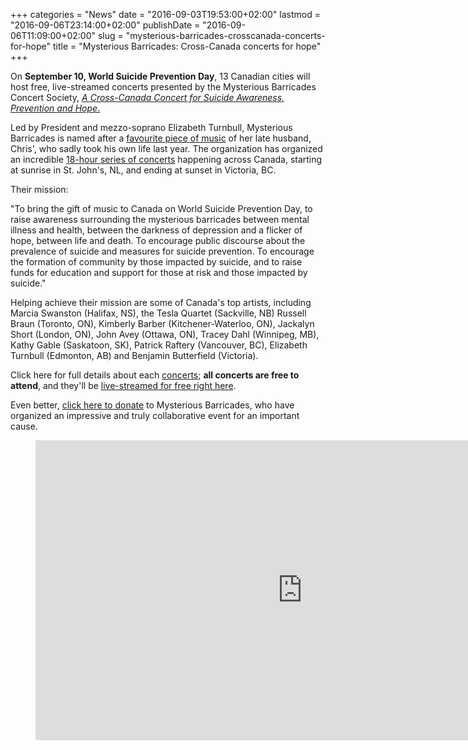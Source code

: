 +++
categories = "News"
date = "2016-09-03T19:53:00+02:00"
lastmod = "2016-09-06T23:14:00+02:00"
publishDate = "2016-09-06T11:09:00+02:00"
slug = "mysterious-barricades-crosscanada-concerts-for-hope"
title = "Mysterious Barricades: Cross-Canada concerts for hope"
+++

On **September 10, World Suicide Prevention Day**, 13 Canadian cities will host free, live-streamed concerts presented by the Mysterious Barricades Concert Society, [*A Cross-Canada Concert for Suicide Awareness, Prevention and Hope*.](http://www.mysteriousbarricades.org/)

Led by President and mezzo-soprano Elizabeth Turnbull, Mysterious Barricades is named after a [favourite piece of music](https://www.youtube.com/watch?v=mI5CXRrvdUM) of her late husband, Chris', who sadly took his own life last year. The organization has organized an incredible [18-hour series of concerts](http://www.mysteriousbarricades.org/concerts/) happening across Canada, starting at sunrise in St. John's, NL, and ending at sunset in Victoria, BC.

Their mission:

"To bring the gift of music to Canada on World Suicide Prevention Day, to raise awareness surrounding the mysterious barricades between mental illness and health, between the darkness of depression and a flicker of hope, between life and death. To encourage public discourse about the prevalence of suicide and measures for suicide prevention. To encourage the formation of community by those impacted by suicide, and to raise funds for education and support for those at risk and those impacted by suicide."

Helping achieve their mission are some of Canada's top artists, including Marcia Swanston (Halifax, NS), the Tesla Quartet (Sackville, NB) Russell Braun (Toronto, ON), Kimberly Barber (Kitchener-Waterloo, ON), Jackalyn Short (London, ON), John Avey (Ottawa, ON), Tracey Dahl (Winnipeg, MB), Kathy Gable (Saskatoon, SK), Patrick Raftery (Vancouver, BC), Elizabeth Turnbull (Edmonton, AB) and Benjamin Butterfield (Victoria).

Click here for full details about each [concerts](http://www.mysteriousbarricades.org/concerts/); **all concerts are free to attend**, and they'll be [live-streamed for free right here](http://livestream.com/ualberta/mysteriousbarricades2016). 

Even better, [click here to donate](http://www.mysteriousbarricades.org/donate/) to Mysterious Barricades, who have organized an impressive and truly collaborative event for an important cause.

<figure data-type="video">
<iframe width="854" height="480" src="https://www.youtube.com/embed/4gQVwswbrGM" frameborder="0" allowfullscreen></iframe>
</figure>
